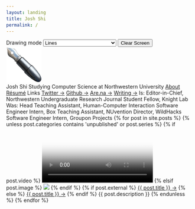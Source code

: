 ```yaml
---
layout: landing
title: Josh Shi
permalink: /
---
```


<div class="mode">
    <label for="draw">Drawing mode</label>
    <select name="draw">
        <option value="lines">Lines</option>
        <option value="arrows">Arrows</option>
        <option value="dots">Dots</option>
        <option value="twinkle">Twinkle</option>
        <option value="redacted">▇▇▇▇▇REDACTED▇▇▇▇▇</option>
        <option value="sheriff">🤠</option>
    </select>
    <input type="button" name="reset" value="Clear Screen">
</div>
<div class="pen">
    <img src="/assets/images/pen-96.png" alt="pen">
</div>
<div>
    <span class="text"></span>
    <span class="text"></span>
    <span class="text"></span>
    <span class="text">Josh Shi</span>
    <span class="text">Studying Computer Science at Northwestern University</span>
    <a href="/about"><span class="text">About</span></a>
    <a href="/assets/images/shi-josh-web.png" target="_blank"><span class="text">Résumé</span></a>
    <span class="text"></span>
    <span class="text">Links</span>
    <a href="https://twitter.com/unfollowjoshshi" target="_blank"><span class="text">Twitter →</span></a>
    <a href="https://github.com/thehandsomepanther" target="_blank"><span class="text">Github →</span></a>
    <a href="https://www.are.na/josh-shi" target="_blank"><span class="text">Are.na →</span></a>
    <a href="/writing"><span class="text">Writing →</span></a>
    <span class="text"></span>
    <span class="text">Is:</span>
    <span class="text">Editor-in-Chief, Northwestern Undergraduate Research Journal</span>
    <span class="text">Student Fellow, Knight Lab</span>
    <span class="text"></span>
    <span class="text">Was:</span>
    <span class="text">Head Teaching Assistant, Human-Computer Interaction</span>
    <span class="text">Software Engineer Intern, Box</span>
    <span class="text">Teaching Assistant, NUvention</span>
    <span class="text">Director, WildHacks</span>
    <span class="text">Software Engineer Intern, Groupon</span>
    <span class="text"></span>
    <span class="text">Projects</span>
    {% for post in site.posts %}
        {% unless post.categories contains 'unpublished' or post.series %}
            {% if post.video %}
                <video class="img-{{ post.uid }}" src="{{ post.video }}" loop poster="{{ post.image }}"></video>
            {% elsif post.image %}
                <img class="img-{{ post.uid }}" src="{{ post.image }}">
            {% endif %}
            {% if post.external %}
                <a class="link-{{ post.uid }}" href="{{ post.external }}"><span class="text">{{ post.title }} →</span></a>
            {% else %}
                <a class="link-{{ post.uid }}" href="{{ post.url }}"><span class="text">{{ post.title }} →</span></a>
            {% endif %}
            <span class="text">{{ post.description }}</span>
            <span class="text"></span>
        {% endunless %}
    {% endfor %}
</div>
<div class="canvas"></div>

<script src="https://cdnjs.cloudflare.com/ajax/libs/lodash.js/4.17.4/lodash.min.js"></script>
<script src="scripts/index.js"></script>
